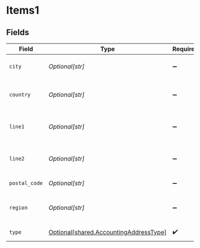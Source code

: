 # Items1


## Fields

| Field                                                                                      | Type                                                                                       | Required                                                                                   | Description                                                                                |
| ------------------------------------------------------------------------------------------ | ------------------------------------------------------------------------------------------ | ------------------------------------------------------------------------------------------ | ------------------------------------------------------------------------------------------ |
| `city`                                                                                     | *Optional[str]*                                                                            | :heavy_minus_sign:                                                                         | City of the customer address.                                                              |
| `country`                                                                                  | *Optional[str]*                                                                            | :heavy_minus_sign:                                                                         | Country of the customer address.                                                           |
| `line1`                                                                                    | *Optional[str]*                                                                            | :heavy_minus_sign:                                                                         | Line 1 of the customer address.                                                            |
| `line2`                                                                                    | *Optional[str]*                                                                            | :heavy_minus_sign:                                                                         | Line 2 of the customer address.                                                            |
| `postal_code`                                                                              | *Optional[str]*                                                                            | :heavy_minus_sign:                                                                         | Postal code or zip code.                                                                   |
| `region`                                                                                   | *Optional[str]*                                                                            | :heavy_minus_sign:                                                                         | Region of the customer address.                                                            |
| `type`                                                                                     | [Optional[shared.AccountingAddressType]](undefined/models/shared/accountingaddresstype.md) | :heavy_check_mark:                                                                         | The type of the address                                                                    |
